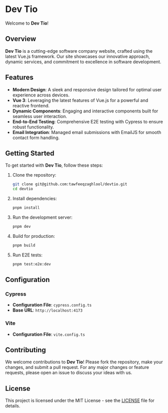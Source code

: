 # Dev Tio

Welcome to **Dev Tio**!

## Overview

**Dev Tio** is a cutting-edge software company website, crafted using the latest Vue.js framework. Our site showcases our innovative approach, dynamic services, and commitment to excellence in software development.

## Features

* **Modern Design**: A sleek and responsive design tailored for optimal user experience across devices.
* **Vue 3**: Leveraging the latest features of Vue.js for a powerful and reactive frontend.
* **Dynamic Components**: Engaging and interactive components built for seamless user interaction.
* **End-to-End Testing**: Comprehensive E2E testing with Cypress to ensure robust functionality.
* **Email Integration**: Managed email submissions with EmailJS for smooth contact form handling.

## Getting Started

To get started with **Dev Tio**, follow these steps:

1. Clone the repository:
    ```bash
    git clone git@github.com:tawfeeqzaghlool/devtio.git
    cd devtio
    ```

2. Install dependencies:
    ```bash
    pnpm install
    ```

3. Run the development server:
    ```bash
    pnpm dev
    ```

4. Build for production:
    ```bash
    pnpm build
    ```

5. Run E2E tests:
    ```bash
    pnpm test:e2e:dev
    ```

## Configuration

### Cypress

* **Configuration File**: `cypress.config.ts`
* **Base URL**: `http://localhost:4173`

### Vite

* **Configuration File**: `vite.config.ts`

## Contributing

We welcome contributions to **Dev Tio**! Please fork the repository, make your changes, and submit a pull request. For any major changes or feature requests, please open an issue to discuss your ideas with us.

## License

This project is licensed under the MIT License - see the [LICENSE](LICENSE) file for details.
